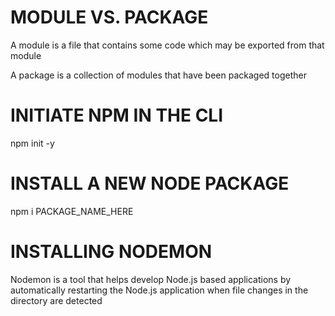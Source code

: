 # MODULE VS. PACKAGE

A module is a file that contains some code which may be exported from that module

A package is a collection of modules that have been packaged together

# INITIATE NPM IN THE CLI

npm init -y

# INSTALL A NEW NODE PACKAGE

npm i PACKAGE_NAME_HERE

# INSTALLING NODEMON

Nodemon is a tool that helps develop Node.js based applications by automatically restarting the Node.js application when file changes in the directory are detected